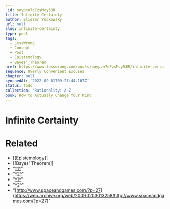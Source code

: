 ```yaml
---
_id: ooypcn7qFzsMcy53R
title: Infinite Certainty
author: Eliezer Yudkowsky
url: null
slug: infinite-certainty
type: post
tags:
  - LessWrong
  - Concept
  - Post
  - Epistemology
  - Bayes'_Theorem
href: https://www.lesswrong.com/posts/ooypcn7qFzsMcy53R/infinite-certainty
sequence: Overly Convenient Excuses
chapter: null
synchedAt: '2022-09-01T09:27:44.167Z'
status: todo
collection: 'Rationality: A-Z'
book: How to Actually Change Your Mind
---
```


# Infinite Certainty


# Related

- [[Epistemology]]
- [[Bayes' Theorem]]
- "[^1^](#fn1x11)"
- "[^2^](#fn2x11)"
- "[^1^](#fn1x11-bk)"
- "[^2^](#fn2x11-bk)"
- "[http://www.spaceandgames.com/?p=27](https://web.archive.org/web/20090203013258/http://www.spaceandgames.com/?p=27)"